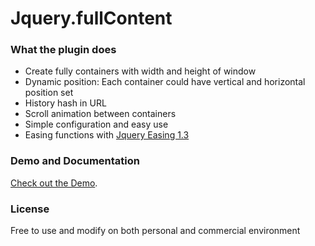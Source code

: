 # Jquery.fullContent

### What the plugin does

- Create fully containers with width and height of window
- Dynamic position: Each container could have vertical and horizontal position set
- History hash in URL
- Scroll animation between containers
- Simple configuration and easy use
- Easing functions with [Jquery Easing 1.3](https://github.com/gdsmith/jquery.easing)

### Demo and Documentation

[Check out the Demo](http://www.zehfernandes.com/jquery.fullContent/).

### License

Free to use and modify on both personal and commercial environment
